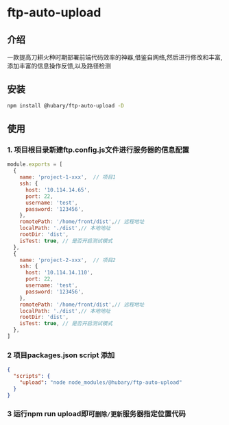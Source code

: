 # ftp-auto-upload

## 介绍

一款提高刀耕火种时期部署前端代码效率的神器,借鉴自网络,然后进行修改和丰富,添加丰富的信息操作反馈,以及路径检测

## 安装

```bash
npm install @hubary/ftp-auto-upload -D
```

## 使用

### 1. 项目根目录新建ftp.config.js文件进行服务器的信息配置


  
```javascript
module.exports = [
  {
    name: 'project-1-xxx',  // 项目1
    ssh: {
      host: '10.114.14.65',
      port: 22,
      username: 'test',
      password: '123456',
    },
    romotePath: '/home/front/dist',// 远程地址
    localPath: './dist',// 本地地址
    rootDir: 'dist',
    isTest: true, // 是否开启测试模式
  },
  {
    name: 'project-2-xxx',  // 项目2
    ssh: {
      host: '10.114.14.110',
      port: 22,
      username: 'test',
      password: '123456',
    },
    romotePath: '/home/front/dist',// 远程地址
    localPath: './dist',// 本地地址
    rootDir: 'dist',
    isTest: true, // 是否开启测试模式
  },
]

````

### 2 项目packages.json  script 添加

```json
{
  "scripts": {
    "upload": "node node_modules/@hubary/ftp-auto-upload"
  }
}
```

### 3 运行npm run upload即可`删除/更新`服务器指定位置代码
